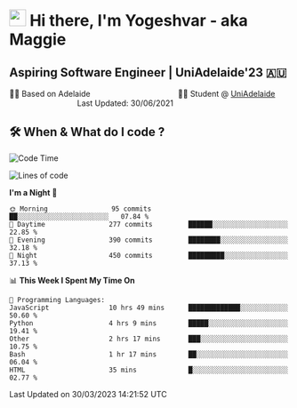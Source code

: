 <h1><img src="https://emojis.slackmojis.com/emojis/images/1531849430/4246/blob-sunglasses.gif?1531849430" width="30"/> Hi there, I'm Yogeshvar - aka Maggie</h1>

## Aspiring Software Engineer | UniAdelaide'23 🇦🇺  
🏂🏻  Based on Adelaide &nbsp;&nbsp;&nbsp;&nbsp;&nbsp;&nbsp;&nbsp;&nbsp;&nbsp;&nbsp;&nbsp;&nbsp;&nbsp;&nbsp;&nbsp;&nbsp;&nbsp;&nbsp;&nbsp;&nbsp;&nbsp;&nbsp;&nbsp;&nbsp;&nbsp;&nbsp;&nbsp;&nbsp;&nbsp;&nbsp;&nbsp;&nbsp;&nbsp;&nbsp;&nbsp;&nbsp;&nbsp;&nbsp;&nbsp;👨‍💻 Student @ [UniAdelaide](https://www.adelaide.edu.au)   &nbsp;&nbsp;&nbsp;&nbsp;&nbsp;&nbsp;&nbsp;&nbsp;&nbsp;&nbsp;&nbsp;&nbsp;&nbsp;&nbsp;&nbsp;&nbsp;&nbsp;&nbsp;&nbsp;&nbsp;&nbsp;&nbsp;&nbsp;&nbsp;&nbsp;&nbsp;&nbsp;&nbsp;&nbsp;&nbsp;&nbsp;Last Updated: 30/06/2021

## 🛠 When & What do I code ?  

<!--START_SECTION:waka-->
![Code Time](http://img.shields.io/badge/Code%20Time-2%2C051%20hrs%2025%20mins-blue)

![Lines of code](https://img.shields.io/badge/From%20Hello%20World%20I%27ve%20Written-4.1%20million%20lines%20of%20code-blue)

**I'm a Night 🦉** 

```text
🌞 Morning                95 commits          ██░░░░░░░░░░░░░░░░░░░░░░░   07.84 % 
🌆 Daytime                277 commits         ██████░░░░░░░░░░░░░░░░░░░   22.85 % 
🌃 Evening                390 commits         ████████░░░░░░░░░░░░░░░░░   32.18 % 
🌙 Night                  450 commits         █████████░░░░░░░░░░░░░░░░   37.13 % 
```


📊 **This Week I Spent My Time On** 

```text
💬 Programming Languages: 
JavaScript               10 hrs 49 mins      █████████████░░░░░░░░░░░░   50.60 % 
Python                   4 hrs 9 mins        █████░░░░░░░░░░░░░░░░░░░░   19.41 % 
Other                    2 hrs 17 mins       ███░░░░░░░░░░░░░░░░░░░░░░   10.75 % 
Bash                     1 hr 17 mins        ██░░░░░░░░░░░░░░░░░░░░░░░   06.04 % 
HTML                     35 mins             █░░░░░░░░░░░░░░░░░░░░░░░░   02.77 % 
```


 Last Updated on 30/03/2023 14:21:52 UTC
<!--END_SECTION:waka-->

